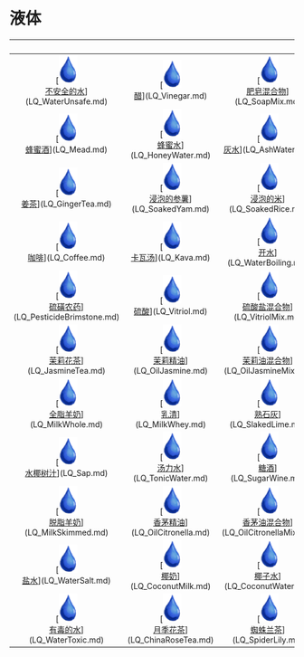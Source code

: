 # 液体  
<br>  |  <br>  |  <br>  |  <br>  
 :----:    |   :----:    |   :----:    |   :----:    
[<img decoding="async" src="Sprite/Thirst.png" href="a.md" style="max-width:50px;max-height:50px;"><br>[不安全的水](LQ_WaterUnsafe.md)](LQ_WaterUnsafe.md)  |  [<img decoding="async" src="Sprite/Thirst.png" href="a.md" style="max-width:50px;max-height:50px;"><br>[醋](LQ_Vinegar.md)](LQ_Vinegar.md)  |  [<img decoding="async" src="Sprite/Thirst.png" href="a.md" style="max-width:50px;max-height:50px;"><br>[肥皂混合物](LQ_SoapMix.md)](LQ_SoapMix.md)  |  [<img decoding="async" src="Sprite/Thirst.png" href="a.md" style="max-width:50px;max-height:50px;"><br>[蜂蜜](LQ_Honey.md)](LQ_Honey.md)  
[<img decoding="async" src="Sprite/Thirst.png" href="a.md" style="max-width:50px;max-height:50px;"><br>[蜂蜜酒](LQ_Mead.md)](LQ_Mead.md)  |  [<img decoding="async" src="Sprite/Thirst.png" href="a.md" style="max-width:50px;max-height:50px;"><br>[蜂蜜水](LQ_HoneyWater.md)](LQ_HoneyWater.md)  |  [<img decoding="async" src="Sprite/Thirst.png" href="a.md" style="max-width:50px;max-height:50px;"><br>[灰水](LQ_AshWater.md)](LQ_AshWater.md)  |  [<img decoding="async" src="Sprite/Thirst.png" href="a.md" style="max-width:50px;max-height:50px;"><br>[碱液](LQ_Lye.md)](LQ_Lye.md)  
[<img decoding="async" src="Sprite/Thirst.png" href="a.md" style="max-width:50px;max-height:50px;"><br>[姜茶](LQ_GingerTea.md)](LQ_GingerTea.md)  |  [<img decoding="async" src="Sprite/Thirst.png" href="a.md" style="max-width:50px;max-height:50px;"><br>[浸泡的参薯](LQ_SoakedYam.md)](LQ_SoakedYam.md)  |  [<img decoding="async" src="Sprite/Thirst.png" href="a.md" style="max-width:50px;max-height:50px;"><br>[浸泡的米](LQ_SoakedRice.md)](LQ_SoakedRice.md)  |  [<img decoding="async" src="Sprite/Thirst.png" href="a.md" style="max-width:50px;max-height:50px;"><br>[浸泡的西米](LQ_SoakedSago.md)](LQ_SoakedSago.md)  
[<img decoding="async" src="Sprite/Thirst.png" href="a.md" style="max-width:50px;max-height:50px;"><br>[咖啡](LQ_Coffee.md)](LQ_Coffee.md)  |  [<img decoding="async" src="Sprite/Thirst.png" href="a.md" style="max-width:50px;max-height:50px;"><br>[卡瓦汤](LQ_Kava.md)](LQ_Kava.md)  |  [<img decoding="async" src="Sprite/Thirst.png" href="a.md" style="max-width:50px;max-height:50px;"><br>[开水](LQ_WaterBoiling.md)](LQ_WaterBoiling.md)  |  [<img decoding="async" src="Sprite/Thirst.png" href="a.md" style="max-width:50px;max-height:50px;"><br>[辣椒农药](LQ_PesticideChilli.md)](LQ_PesticideChilli.md)  
[<img decoding="async" src="Sprite/Thirst.png" href="a.md" style="max-width:50px;max-height:50px;"><br>[硫磺农药](LQ_PesticideBrimstone.md)](LQ_PesticideBrimstone.md)  |  [<img decoding="async" src="Sprite/Thirst.png" href="a.md" style="max-width:50px;max-height:50px;"><br>[硫酸](LQ_Vitriol.md)](LQ_Vitriol.md)  |  [<img decoding="async" src="Sprite/Thirst.png" href="a.md" style="max-width:50px;max-height:50px;"><br>[硫酸盐混合物](LQ_VitriolMix.md)](LQ_VitriolMix.md)  |  [<img decoding="async" src="Sprite/Thirst.png" href="a.md" style="max-width:50px;max-height:50px;"><br>[米汤](LQ_WaterRice.md)](LQ_WaterRice.md)  
[<img decoding="async" src="Sprite/Thirst.png" href="a.md" style="max-width:50px;max-height:50px;"><br>[茉莉花茶](LQ_JasmineTea.md)](LQ_JasmineTea.md)  |  [<img decoding="async" src="Sprite/Thirst.png" href="a.md" style="max-width:50px;max-height:50px;"><br>[茉莉精油](LQ_OilJasmine.md)](LQ_OilJasmine.md)  |  [<img decoding="async" src="Sprite/Thirst.png" href="a.md" style="max-width:50px;max-height:50px;"><br>[茉莉油混合物](LQ_OilJasmineMix.md)](LQ_OilJasmineMix.md)  |  [<img decoding="async" src="Sprite/Thirst.png" href="a.md" style="max-width:50px;max-height:50px;"><br>[浓硝酸](LQ_AquaFortis.md)](LQ_AquaFortis.md)  
[<img decoding="async" src="Sprite/Thirst.png" href="a.md" style="max-width:50px;max-height:50px;"><br>[全脂羊奶](LQ_MilkWhole.md)](LQ_MilkWhole.md)  |  [<img decoding="async" src="Sprite/Thirst.png" href="a.md" style="max-width:50px;max-height:50px;"><br>[乳清](LQ_MilkWhey.md)](LQ_MilkWhey.md)  |  [<img decoding="async" src="Sprite/Thirst.png" href="a.md" style="max-width:50px;max-height:50px;"><br>[熟石灰](LQ_SlakedLime.md)](LQ_SlakedLime.md)  |  [<img decoding="async" src="Sprite/Thirst.png" href="a.md" style="max-width:50px;max-height:50px;"><br>[水](LQ_Water.md)](LQ_Water.md)  
[<img decoding="async" src="Sprite/Thirst.png" href="a.md" style="max-width:50px;max-height:50px;"><br>[水椰树汁](LQ_Sap.md)](LQ_Sap.md)  |  [<img decoding="async" src="Sprite/Thirst.png" href="a.md" style="max-width:50px;max-height:50px;"><br>[汤力水](LQ_TonicWater.md)](LQ_TonicWater.md)  |  [<img decoding="async" src="Sprite/Thirst.png" href="a.md" style="max-width:50px;max-height:50px;"><br>[糖酒](LQ_SugarWine.md)](LQ_SugarWine.md)  |  [<img decoding="async" src="Sprite/Thirst.png" href="a.md" style="max-width:50px;max-height:50px;"><br>[糖水](LQ_SugarWater.md)](LQ_SugarWater.md)  
[<img decoding="async" src="Sprite/Thirst.png" href="a.md" style="max-width:50px;max-height:50px;"><br>[脱脂羊奶](LQ_MilkSkimmed.md)](LQ_MilkSkimmed.md)  |  [<img decoding="async" src="Sprite/Thirst.png" href="a.md" style="max-width:50px;max-height:50px;"><br>[香茅精油](LQ_OilCitronella.md)](LQ_OilCitronella.md)  |  [<img decoding="async" src="Sprite/Thirst.png" href="a.md" style="max-width:50px;max-height:50px;"><br>[香茅油混合物](LQ_OilCitronellaMix.md)](LQ_OilCitronellaMix.md)  |  [<img decoding="async" src="Sprite/Thirst.png" href="a.md" style="max-width:50px;max-height:50px;"><br>[硝石溶液](LQ_DissolvedNiter.md)](LQ_DissolvedNiter.md)  
[<img decoding="async" src="Sprite/Thirst.png" href="a.md" style="max-width:50px;max-height:50px;"><br>[盐水](LQ_WaterSalt.md)](LQ_WaterSalt.md)  |  [<img decoding="async" src="Sprite/Thirst.png" href="a.md" style="max-width:50px;max-height:50px;"><br>[椰奶](LQ_CoconutMilk.md)](LQ_CoconutMilk.md)  |  [<img decoding="async" src="Sprite/Thirst.png" href="a.md" style="max-width:50px;max-height:50px;"><br>[椰子水](LQ_CoconutWater.md)](LQ_CoconutWater.md)  |  [<img decoding="async" src="Sprite/Thirst.png" href="a.md" style="max-width:50px;max-height:50px;"><br>[油](LQ_Oil.md)](LQ_Oil.md)  
[<img decoding="async" src="Sprite/Thirst.png" href="a.md" style="max-width:50px;max-height:50px;"><br>[有毒的水](LQ_WaterToxic.md)](LQ_WaterToxic.md)  |  [<img decoding="async" src="Sprite/Thirst.png" href="a.md" style="max-width:50px;max-height:50px;"><br>[月季花茶](LQ_ChinaRoseTea.md)](LQ_ChinaRoseTea.md)  |  [<img decoding="async" src="Sprite/Thirst.png" href="a.md" style="max-width:50px;max-height:50px;"><br>[蜘蛛兰茶](LQ_SpiderLily.md)](LQ_SpiderLily.md)  |  [<img decoding="async" src="Sprite/Thirst.png" href="a.md" style="max-width:50px;max-height:50px;"><br>[棕榈酒](LQ_PalmWine.md)](LQ_PalmWine.md)  


<script>document.title="液体 - 卡牌生存百科 Card Survival Wiki";</script>